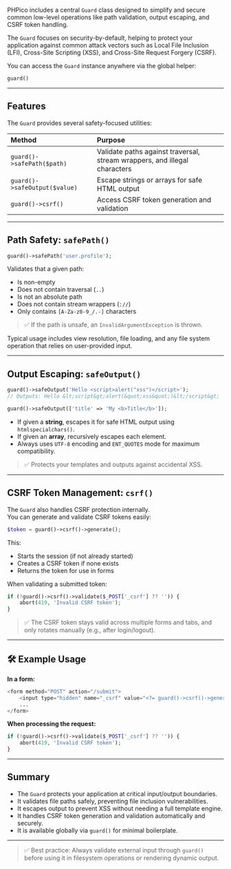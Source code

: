 PHPico includes a central `Guard` class designed to simplify and secure common low-level operations like path validation, output escaping, and CSRF token handling.

The `Guard` focuses on security-by-default, helping to protect your application against common attack vectors such as Local File Inclusion (LFI), Cross-Site Scripting (XSS), and Cross-Site Request Forgery (CSRF).

You can access the `Guard` instance anywhere via the global helper:

```php
guard()
```

---

## Features

The `Guard` provides several safety-focused utilities:

| Method | Purpose |
|:-------|:--------|
| `guard()->safePath($path)` | Validate paths against traversal, stream wrappers, and illegal characters |
| `guard()->safeOutput($value)` | Escape strings or arrays for safe HTML output |
| `guard()->csrf()` | Access CSRF token generation and validation |

---

## Path Safety: `safePath()`

```php
guard()->safePath('user.profile');
```

Validates that a given path:
- Is non-empty
- Does not contain traversal (`..`)
- Is not an absolute path
- Does not contain stream wrappers (`://`)
- Only contains `[A-Za-z0-9_/.-]` characters

> ✅ If the path is unsafe, an `InvalidArgumentException` is thrown.

Typical usage includes view resolution, file loading, and any file system operation that relies on user-provided input.

---

## Output Escaping: `safeOutput()`

```php
guard()->safeOutput('Hello <script>alert("xss")</script>');
// Outputs: Hello &lt;script&gt;alert(&quot;xss&quot;)&lt;/script&gt;

guard()->safeOutput(['title' => 'My <b>Title</b>']);
```

- If given a **string**, escapes it for safe HTML output using `htmlspecialchars()`.
- If given an **array**, recursively escapes each element.
- Always uses `UTF-8` encoding and `ENT_QUOTES` mode for maximum compatibility.

> ✅ Protects your templates and outputs against accidental XSS.

---

## CSRF Token Management: `csrf()`

The `Guard` also handles CSRF protection internally.  
You can generate and validate CSRF tokens easily:

```php
$token = guard()->csrf()->generate();
```

This:
- Starts the session (if not already started)
- Creates a CSRF token if none exists
- Returns the token for use in forms

When validating a submitted token:

```php
if (!guard()->csrf()->validate($_POST['_csrf'] ?? '')) {
    abort(419, 'Invalid CSRF token');
}
```

> ✅ The CSRF token stays valid across multiple forms and tabs, and only rotates manually (e.g., after login/logout).

---

## 🛠 Example Usage

**In a form:**

```php
<form method="POST" action="/submit">
    <input type="hidden" name="_csrf" value="<?= guard()->csrf()->generate() ?>">
    ...
</form>
```

**When processing the request:**

```php
if (!guard()->csrf()->validate($_POST['_csrf'] ?? '')) {
    abort(419, 'Invalid CSRF token');
}
```

---

## Summary

- The `Guard` protects your application at critical input/output boundaries.
- It validates file paths safely, preventing file inclusion vulnerabilities.
- It escapes output to prevent XSS without needing a full template engine.
- It handles CSRF token generation and validation automatically and securely.
- It is available globally via `guard()` for minimal boilerplate.

---

> ✅ Best practice: Always validate external input through `guard()` before using it in filesystem operations or rendering dynamic output.